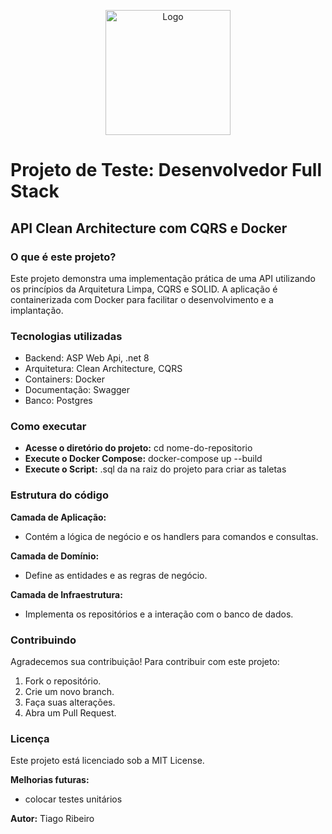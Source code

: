 <p align="center">
  <img src="https://www.lar.ind.br/wp-content/themes/lar-by-housecricket/images/logo.png" alt="Logo" width="200"/>
</p>

# Projeto de Teste: Desenvolvedor Full Stack

## API Clean Architecture com CQRS e Docker

### O que é este projeto?
Este projeto demonstra uma implementação prática de uma API utilizando os princípios da Arquitetura Limpa, CQRS e SOLID. A aplicação é containerizada com Docker para facilitar o desenvolvimento e a implantação.

### Tecnologias utilizadas
* Backend: ASP Web Api, .net 8
* Arquitetura: Clean Architecture, CQRS
* Containers: Docker
* Documentação: Swagger
* Banco: Postgres

### Como executar
*  **Acesse o diretório do projeto:**
   cd nome-do-repositorio
*  **Execute o Docker Compose:**
   docker-compose up --build
* **Execute o Script:**
     .sql da na raiz do projeto para criar as taletas

### Estrutura do código
**Camada de Aplicação:**
* Contém a lógica de negócio e os handlers para comandos e consultas.

**Camada de Domínio:**
* Define as entidades e as regras de negócio.

**Camada de Infraestrutura:**
* Implementa os repositórios e a interação com o banco de dados.

### Contribuindo
Agradecemos sua contribuição! Para contribuir com este projeto:
1. Fork o repositório.
2. Crie um novo branch.
3. Faça suas alterações.
4. Abra um Pull Request.

### Licença
Este projeto está licenciado sob a MIT License.

**Melhorias futuras:**
* colocar testes unitários

**Autor:** Tiago Ribeiro